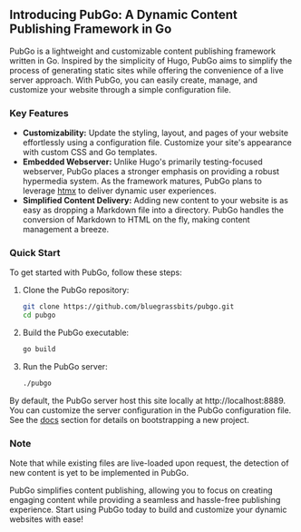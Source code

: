 ## Introducing PubGo: A Dynamic Content Publishing Framework in Go

PubGo is a lightweight and customizable content publishing framework written in
Go. Inspired by the simplicity of Hugo, PubGo aims to simplify the process of
generating static sites while offering the convenience of a live server approach.
With PubGo, you can easily create, manage, and customize your website through a
simple configuration file.

### Key Features

-   **Customizability:** Update the styling, layout, and pages of your website
    effortlessly using a configuration file. Customize your site's appearance with
    custom CSS and Go templates.
-   **Embedded Webserver:** Unlike Hugo's primarily testing-focused webserver,
    PubGo places a stronger emphasis on providing a robust hypermedia system. As the
    framework matures, PubGo plans to leverage [htmx](https://htmx.org) to deliver dynamic user experiences.
-   **Simplified Content Delivery:** Adding new content to your website is as easy
    as dropping a Markdown file into a directory. PubGo handles the conversion of
    Markdown to HTML on the fly, making content management a breeze.

### Quick Start

To get started with PubGo, follow these steps:

1. Clone the PubGo repository:

    ```bash
    git clone https://github.com/bluegrassbits/pubgo.git
    cd pubgo
    ```

2. Build the PubGo executable:

    ```bash
    go build
    ```

3. Run the PubGo server:

    ```bash
    ./pubgo
    ```

By default, the PubGo server host this site locally at http://localhost:8889.
You can customize the server configuration in the PubGo configuration file.
See the [docs](https://pubgo.org/docs) section for details on bootstrapping a new project.

### Note

Note that while existing files are live-loaded upon request, the detection
of new content is yet to be implemented in PubGo.

PubGo simplifies content publishing, allowing you to focus on creating engaging
content while providing a seamless and hassle-free publishing experience. Start
using PubGo today to build and customize your dynamic websites with ease!
